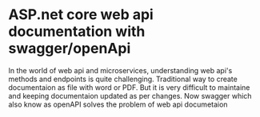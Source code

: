 # ASP.net core web api documentation with swagger/openApi
In the world of web api and microservices, understanding web api's methods and endpoints is quite challenging. Traditional way to create documentaion as file with word or PDF. But it is very difficult to maintaine and keeping documentaion updated as per changes. Now swagger which also know as openAPI solves the problem of web api documetaion 
